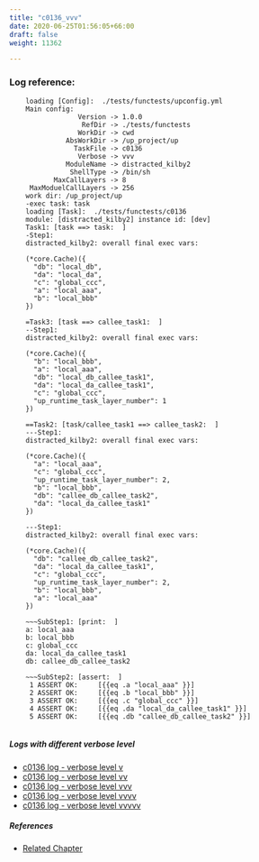 ```yaml
---
title: "c0136_vvv"
date: 2020-06-25T01:56:05+66:00
draft: false
weight: 11362

---
```


### Log reference: <no value>

```
    loading [Config]:  ./tests/functests/upconfig.yml
    Main config:
                 Version -> 1.0.0
                  RefDir -> ./tests/functests
                 WorkDir -> cwd
              AbsWorkDir -> /up_project/up
                TaskFile -> c0136
                 Verbose -> vvv
              ModuleName -> distracted_kilby2
               ShellType -> /bin/sh
           MaxCallLayers -> 8
     MaxModuelCallLayers -> 256
    work dir: /up_project/up
    -exec task: task
    loading [Task]:  ./tests/functests/c0136
    module: [distracted_kilby2] instance id: [dev]
    Task1: [task ==> task:  ]
    -Step1:
    distracted_kilby2: overall final exec vars:
    
    (*core.Cache)({
      "db": "local_db",
      "da": "local_da",
      "c": "global_ccc",
      "a": "local_aaa",
      "b": "local_bbb"
    })
    
    =Task3: [task ==> callee_task1:  ]
    --Step1:
    distracted_kilby2: overall final exec vars:
    
    (*core.Cache)({
      "b": "local_bbb",
      "a": "local_aaa",
      "db": "local_db_callee_task1",
      "da": "local_da_callee_task1",
      "c": "global_ccc",
      "up_runtime_task_layer_number": 1
    })
    
    ==Task2: [task/callee_task1 ==> callee_task2:  ]
    ---Step1:
    distracted_kilby2: overall final exec vars:
    
    (*core.Cache)({
      "a": "local_aaa",
      "c": "global_ccc",
      "up_runtime_task_layer_number": 2,
      "b": "local_bbb",
      "db": "callee_db_callee_task2",
      "da": "local_da_callee_task1"
    })
    
    ---Step1:
    distracted_kilby2: overall final exec vars:
    
    (*core.Cache)({
      "db": "callee_db_callee_task2",
      "da": "local_da_callee_task1",
      "c": "global_ccc",
      "up_runtime_task_layer_number": 2,
      "b": "local_bbb",
      "a": "local_aaa"
    })
    
    ~~~SubStep1: [print:  ]
    a: local_aaa
    b: local_bbb
    c: global_ccc
    da: local_da_callee_task1
    db: callee_db_callee_task2
    
    ~~~SubStep2: [assert:  ]
     1 ASSERT OK:     [{{eq .a "local_aaa" }}]
     2 ASSERT OK:     [{{eq .b "local_bbb" }}]
     3 ASSERT OK:     [{{eq .c "global_ccc" }}]
     4 ASSERT OK:     [{{eq .da "local_da_callee_task1" }}]
     5 ASSERT OK:     [{{eq .db "callee_db_callee_task2" }}]
    
```

##### Logs with different verbose level
* [c0136 log - verbose level v](../../logs/c0136_v)
* [c0136 log - verbose level vv](../../logs/c0136_vv)
* [c0136 log - verbose level vvv](../../logs/c0136_vvv)
* [c0136 log - verbose level vvvv](../../logs/c0136_vvvv)
* [c0136 log - verbose level vvvvv](../../logs/c0136_vvvvv)

##### References
* [Related Chapter](../../block-func/c0136)
